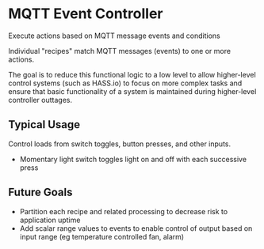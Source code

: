 # MQTT Event Controller #

Execute actions based on MQTT message events and conditions

Individual "recipes" match MQTT messages (events) to one or more actions.

The goal is to reduce this functional logic to a low level to allow higher-level control systems (such as HASS.io) to focus on more complex tasks and ensure that basic functionality of a system is maintained during higher-level controller outtages.

## Typical Usage ## 

Control loads from switch toggles, button presses, and other inputs.

* Momentary light switch toggles light on and off with each successive press

## Future Goals ##

* Partition each recipe and related processing to decrease risk to application uptime
* Add scalar range values to events to enable control of output based on input range (eg temperature controlled fan, alarm)
